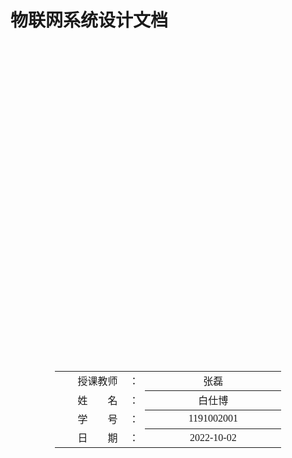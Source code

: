 # 物联网系统设计文档

<div class="cover" style="page-break-after:always;font-family:方正公文仿宋;width:100%;height:100%;border:none;margin: 0 auto;text-align:center;">
    <div style="width:60%;margin: 0 auto;height:0;padding-bottom:10%;">
        </br>
        <img src="https://s2.loli.net/2022/06/16/18cM53faECeKYLG.png" alt="校名" style="width:100%;"/>
    </div>
    </br></br></br></br></br>
    <div style="width:60%;margin: 0 auto;height:0;padding-bottom:40%;">
        <img src="https://s2.loli.net/2022/06/16/ZOCbsK1HNRLPUJu.png" alt="校徽" style="width:100%;"/>
	</div>
    </br></br></br></br></br></br></br></br>
    </br></br></br></br>
    <table style="border:none;text-align:center;width:72%;font-family:仿宋;font-size:14px; margin: 0 auto;">
    <tbody style="font-family:方正公文仿宋;font-size:12pt;">
    	<tr style="font-weight:normal;"> 
    		<td style="width:20%;text-align:right;">授课教师</td>
    		<td style="width:2%">：</td> 
    		<td style="width:40%;font-weight:normal;border-bottom: 1px solid;text-align:center;font-family:华文仿宋">张磊 </td>     </tr>
    	<tr style="font-weight:normal;"> 
    		<td style="width:20%;text-align:right;">姓　　名</td>
    		<td style="width:2%">：</td> 
    		<td style="width:40%;font-weight:normal;border-bottom: 1px solid;text-align:center;font-family:华文仿宋"> 白仕博</td>     </tr>
    	<tr style="font-weight:normal;"> 
    		<td style="width:20%;text-align:right;">学　　号</td>
    		<td style="width:2%">：</td> 
    		<td style="width:40%;font-weight:normal;border-bottom: 1px solid;text-align:center;font-family:华文仿宋">1191002001 </td>     </tr>
    	<tr style="font-weight:normal;"> 
    		<td style="width:20%;text-align:right;">日　　期</td>
    		<td style="width:2%">：</td> 
    		<td style="width:40%;font-weight:normal;border-bottom: 1px solid;text-align:center;font-family:华文仿宋">2022-10-02</td>     </tr>
    </tbody>              
    </table>
</div> 

<!-- 注释语句：导出PDF时会在这里分页 -->

[TOC]

## 软件功能详解

### 登录功能

用户通过浏览器提供的交互界面输入帐号和密码，前端程序获取帐号和密码，进行表单校验，通过后利用 `axios` 发送 `post` 请求给后端，后端接收到该请求后，将数据向下层传递到 `service` 层，利用用户名从数据库中查找出密码，进行匹配，符合返回成功响应，否则失败响应，前端根据响应结果决定是否放行。


### 设备管理

#### 设备列表总览

开始根据页码 `1` 发送一个 `get` 请求到后端，后端查询出第一页需要渲染的数据，默认为 `10` 个设备数据，以及总的设备个数。将其设置在统一返回体 `ResponseData` 的`data` 字段。然后返回给前端，前端拿到数据，通过返回状态码判断是否成功，成功通过表格进行渲染展示。当点击切换到不同的页码时，重新根据当前的页码发送请求，获取最新的数据进行相应的渲染。

#### 设备详细信息查看

用户点击设备列表总览中的更多按钮，通过路由携带设备的 `did` 跳转到对应的设备详情页，根据设备 `did` 发送一个 `get` 请求到后端，后端向下传递到 `service` ，并将查询到的数据进行设置，然后返回给前端，前端前数据渲染到对应的浏览器标签上。

#### 删除设备

用户点击对应的删除按钮，前端程序获取其 `did` ，一方面从该页的数据列表中删除该数据，另一方面携带着 `did` 发送一个 `delete` 请求到后端，后端同样传递到 `service` 层调用 `mapper` 层的接口方法将对应设备从数据库中删除并将结果返回给前端，前端将结果以通知的形式展示给用户。

#### 修改设备信息

用户点击对应的修改按钮，前端程序获取到对应的 `did`，去本页持有的 `tableData` 中找到对应的数据，然后将其对应的字段渲染到弹出的对话框中。用户修改后，点击确定按钮，前端获取此时的数据，发送一个 `post` 请求到后端，后端拿到数据，向下传递取出 `did`， 用 `mapper` 层的对应方法根据对应 `did` 将原始数据进行替换并返回对应的响应给前端，前端展示处理结果给用户。	

#### 增加设备

用户进入增加设备界面，输入对应的设备信息，点击增加按钮后，前端获取对应输入信息，发送一个 `post` 请求到后端，后端拿到数据，向下传递到 `service` 层。调用对应方法将该条数据插入到数据库中，并根据插入结果，返回对应的响应结果到前端，前端判断并将结果展示给用户。

#### 设备模型展示

设备模型和设备详细信息查看放到了同一个页面，具体操作是通过设备 `did` 加载不同的设备，但是目前由于设备模型有限都是同一个模型。具体的渲染和操作通过 `Threejs` 来进行。

#### 设备位置展示

当我们从设备列表切换到设备的位置展示时，我们首先将对应的页面页码和设备数据存储到 `vuex` 管理的 `store` 中，当我们点击地图页面的显示位置的时候，我们从`vuex` 管理的 `store` 中取出对应的设备列表，用其对应的设备经纬度生成	 `marker`， 然后将其加载到 `map` 中。

#### 设备位置删除

点击页面删除坐标按钮，用 `splice` 方法将当前的 `marker` 全部移除。

#### 设备动作

设备动作按钮在设备详情页，目前为设备设定的动作主要有打开和关闭，包括延时打开和延时关闭。具体操作是，当用户点击按钮，用户获取对应的操作，进行赋值，发起一个 `post` 请求给后端，后端拿到数据，将此次动作的信息记录到数据库然后判断任务类型，如果是立即打开或关闭操作，那么直接通过 `mqtt` 协议发送一个消息到对应的设备（每个设备对应一个 `topic`）。如果是延时发送，那么首先将该次动作需要的信息放入到一个延时队列中，延时队列一直轮循判断，如果有任务到了其执行时间，那么取出该任务进行执行，执行完毕后移除该任务。如果我们用 `mqttx` 订阅相应的 `topic` 可以看到对应发送的消息，如果收到消息，那么我们的此次动作视为成功，反之视为失败。

### 告警管理

#### 告警信息列表展示

此处的处理和设备列表的展示和处理类似，我们都是发送一个 `post` 请求到后端，后端查询数据并返回，前端进行对应的渲染。

#### 数据图展示

数据图展示用到的依赖主要是 `echarts` ，当我们从告警信息展示页面点击图表展示，我们用路由携带着对应的设备 `did` 然后根据 `did` 发送一个 `get` 请求得到其所有告警数据，取出温度和日期，用 `echarts` 对应方法进行设置即可。另此次主要展示了三个图，分别为数据的平均温度图，告警温度图和正常温度图。

### 定时任务时间修改

在后端中我们需要每隔一段时间求出某一个设备的工作平均温度并将其进行记录，但是传统的方法只能将此时间写死，在此我提供了修改定时任务定时时间的接口，具体用法是，用户将需要设置的 `corn` 或者 `timer` 值利用 `post` 请求发送到后端，后端修改定时任务的时间，将修改的结果返回给前端。

### 用户信息修改

用户可以修改个人密码，前端界面通过弹窗获取用户的输入，传入后端，后端首先根据用户名查询密码，如密码匹配则更新，否则返回密码错误信息，封装进统一返回结构体中，返回给前端，前端根据具体结果将信息展示给用户。

### 实时监控

此模块主要用于监控设备，对设备的事实状态做一个视频的展示，但是由于目前的技术有限，具体细节仍在进一步完善中。


## 概要设计

### 系统架构图

![](./design/design.png)

粗略的将我们的系统分为如上图所示的几个部分。整体的通信流程是：用户通过前端浏览器提供的接口向后端服务程序发出各种各样的请求，后端对请求进行响应给出返回结果。并在需要的时候对数据库中的数据进行增删改查。令模拟设备通过mqtt协议向后端程序进行消息发送并将必要数据存入数据库。

### 技术结构

|        | 技术栈                                |
| ------ | ------------------------------------- |
| 前端   | `vue2,ElementUI,threejs,amap,echarts` |
| 后端   | `springboot`                          |
| 数据库 | `mysql`                               |
| 其他   | `mqtt`                                |

### `Api`设计

#### 用户登录请求
POST /user/login

##### 请求

| 参数     | 说明     | 示例   |
| -------- | -------- | ------ |
| username | 用户昵称 | echo   |
| password | 用户密码 | 123bsb |

##### 响应
| 参数 | 说明                                 | 示例    |
| ---- | ------------------------------------ | ------- |
| code | 20000登录成功，20001错误             |         |
| type | 本次请求是否成功,success/failure     | failure |
| msg  | 本次请求携带的信息，显示指明成功出错 | success |
| data | 请求返回的自定义数据信息             |         |

#### 用户信息请求
GET /user/info

##### 请求
| 参数  | 说明     | 示例 |
| ----- | -------- | ---- |
| token | 识别用户 |      |


##### 响应
| 参数 | 说明                                           | 示例    |
| ---- | ---------------------------------------------- | ------- |
| code | 20000登录成功，20001错误                       |         |
| type | 本次请求是否成功,success/failure               | failure |
| msg  | 本次请求携带的信息，显示指明成功出错           | success |
| data | 请求返回的自定义数据信息，包括头像地址和用户名 |         |

#### 设备信息请求
GET device/all

##### 请求
| 参数    | 说明     | 示例 |
| ------- | -------- | ---- |
| pageNum | 请求页码 | 2    |

##### 响应
| 参数 | 说明                                 | 示例    |
| ---- | ------------------------------------ | ------- |
| code | 20000登录成功，20001错误             |         |
| type | 本次请求是否成功,success/failure     | failure |
| msg  | 本次请求携带的信息，显示指明成功出错 | success |
| data | 该页所有设备信息                     |         |

#### 设备修改请求
POST device/edit

##### 请求
| 参数   | 说明               | 示例                                                                           |
| ------ | ------------------ | ------------------------------------------------------------------------------ |
| Device | 修改的设备全部信息 | {deviceName: "fan", did: 3, longtitude: 122.23, latitude: 22.34, status: "on"} |

##### 响应
| 参数 | 说明                                 | 示例    |
| ---- | ------------------------------------ | ------- |
| code | 20000登录成功，20001错误             |         |
| type | 本次请求是否成功,success/failure     | failure |
| msg  | 本次请求携带的信息，显示指明成功出错 | success |

其他的同样，具体细节详见自动生成文档。

#### 在线查看

接口使用 `Restful` 风格进行接口设计并利用 `Swagger` 进行接口文档的生成，其中在线接口文档的查看方式为：启动后端项目，在浏览器输入如下路径: `http://localhost:8080/swagger-ui.html)`，可以在该界面进行接口的测试。如下图所示

![](./design/api.png)

![](./design/api1.png)

![](./design/api2.png)



### 模块化设计

#### 后端系统模块化

如下图所示，在进行后端系统设计时，我将所有的与前端有关的请求信息放置到了 `Controller` 层，其不负责处理数据，数据会向下传递到 `Service` 层，其利用 `Mappper` 层的方法处理前端请求并返回封装好的处理结果回到 `Controller` 层，最后返回给前端，一次请求处理结束。这样设计的好处在于，数据的处理和交互分开，互不影响。具体的细节做到了隐藏。

![](./design/module.png)

#### 前端系统模块化

在进行前端系统设计时，我将整体逻辑大致分为了如下图所示的几个部分。首先是浏览器通过路由页面获取 `views` 层数据并进行对应的渲染。而用户通过 `views` 层展示的各类内容发出事件请求，前端就利用 `api` 中封装的具体方法去利用 `request` 层发出 `axios` 请求。并接收后端返回的结果。其中有一些数据比如用户姓名，头像，`token` 等需要全局处理的东西，统一用 `store` 做一个管理，这样即能保证数据的有效性也能提供全局的访问。

![](./design/module-fronted.png)


## 数据库设计

### 数据表

如图在此次的设计中，我主要建立了 `6` 张主要的数据库表。分别为

| 表名                  | 功能                     |
| --------------------- | ------------------------ |
| `device`              | 存储所有设备的信息       |
| `normal_data`         | 存储设备发送的正常数据   |
| `alert_info`          | 存储设备发送的告警数据   |
| `average_temperature` | 定时任务存储平均温度数据 |
| `device_action`       | 存储对设备进行的动作     |
| `user`                | 用户数据信息             |

具体字段如下图所示

![](./design/database2.png)

<img src="./design/database1.png" style="zoom:80%;" />



## 系统界面设计

### 主界面设计一览

主界面 `dashborad` 暂无内容，其中侧边栏是动态的读取路由 `index.js` 文件进行渲染生成。

![](./design/main.png)

### 功能模块设计一览

主要功能模块展示如下，其中所有按钮功能均已实现，可启动项目查看

![](./design/device.png)

![](./design/data.png)

![](./design/graph.png)

![](./design/moreinfo.png)



## 项目启动参数配置

### 前端

```
npm i
npm run dev
```

### 后端

首先新建数据库 `iiot` ,用户名可以自定义但是要和配置文件相同, 然后用 `IDEA` 连接数据库，运行 `iiot.sql` 脚本，进行表的建立和初始数据的插入，至此，项目配置启动完毕。点击运行即可。